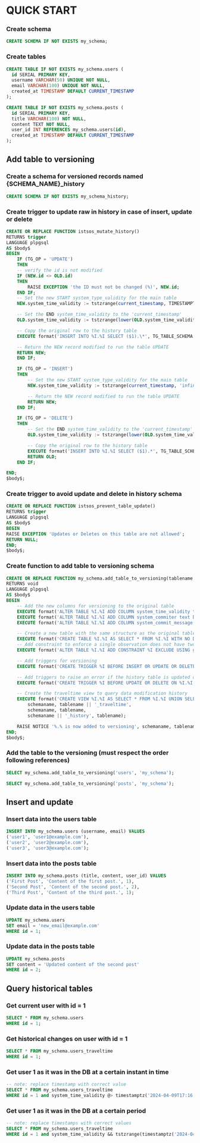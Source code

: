 # QUICK START

### Create schema

```sql
CREATE SCHEMA IF NOT EXISTS my_schema;
```

### Create tables

```sql
CREATE TABLE IF NOT EXISTS my_schema.users (
  id SERIAL PRIMARY KEY,
  username VARCHAR(50) UNIQUE NOT NULL,
  email VARCHAR(100) UNIQUE NOT NULL,
  created_at TIMESTAMP DEFAULT CURRENT_TIMESTAMP
);

CREATE TABLE IF NOT EXISTS my_schema.posts (
  id SERIAL PRIMARY KEY,
  title VARCHAR(100) NOT NULL,
  content TEXT NOT NULL,
  user_id INT REFERENCES my_schema.users(id),
  created_at TIMESTAMP DEFAULT CURRENT_TIMESTAMP
);
```

## Add table to versioning

### Create a schema for versioned records named {SCHEMA_NAME}\_history

```sql
CREATE SCHEMA IF NOT EXISTS my_schema_history;
```

### Create trigger to update raw in history in case of insert, update or delete

```sql
CREATE OR REPLACE FUNCTION istsos_mutate_history()
RETURNS trigger
LANGUAGE plpgsql
AS $body$
BEGIN
    IF (TG_OP = 'UPDATE')
    THEN
    -- verify the id is not modified
    IF (NEW.id <> OLD.id)
    THEN
        RAISE EXCEPTION 'the ID must not be changed (%)', NEW.id;
    END IF;
    -- Set the new START system_type_validity for the main table
    NEW.system_time_validity := tstzrange(current_timestamp, TIMESTAMPTZ 'infinity');

    -- Set the END system_time_validity to the 'current_timestamp'
    OLD.system_time_validity := tstzrange(lower(OLD.system_time_validity), current_timestamp);

    -- Copy the original row to the history table
    EXECUTE format('INSERT INTO %I.%I SELECT ($1).\*', TG_TABLE_SCHEMA || '\_history', TG_TABLE_NAME) USING OLD;

    -- Return the NEW record modified to run the table UPDATE
    RETURN NEW;
    END IF;

    IF (TG_OP = 'INSERT')
    THEN
        -- Set the new START system_type_validity for the main table
        NEW.system_time_validity := tstzrange(current_timestamp, 'infinity');

        -- Return the NEW record modified to run the table UPDATE
        RETURN NEW;
    END IF;

    IF (TG_OP = 'DELETE')
    THEN
        -- Set the END system_time_validity to the 'current_timestamp'
        OLD.system_time_validity := tstzrange(lower(OLD.system_time_validity), current_timestamp);

        -- Copy the original row to the history table
        EXECUTE format('INSERT INTO %I.%I SELECT ($1).*', TG_TABLE_SCHEMA || '_history', TG_TABLE_NAME) USING OLD;
        RETURN OLD;
    END IF;

END;
$body$;
```

### Create trigger to avoid update and delete in history schema

```sql
CREATE OR REPLACE FUNCTION istsos_prevent_table_update()
RETURNS trigger
LANGUAGE plpgsql
AS $body$
BEGIN
RAISE EXCEPTION 'Updates or Deletes on this table are not allowed';
RETURN NULL;
END;
$body$;
```

### Create function to add table to versioning schema

```sql
CREATE OR REPLACE FUNCTION my_schema.add_table_to_versioning(tablename text, schemaname text DEFAULT 'public')
RETURNS void
LANGUAGE plpgsql
AS $body$
BEGIN
    -- Add the new columns for versioning to the original table
    EXECUTE format('ALTER TABLE %I.%I ADD COLUMN system_time_validity tstzrange DEFAULT tstzrange(current_timestamp, TIMESTAMPTZ ''infinity'');', schemaname, tablename);
    EXECUTE format('ALTER TABLE %I.%I ADD COLUMN system_commiter text DEFAULT NULL;', schemaname, tablename);
    EXECUTE format('ALTER TABLE %I.%I ADD COLUMN system_commit_message text DEFAULT NULL;', schemaname, tablename);

    -- Create a new table with the same structure as the original table, but no data
    EXECUTE format('CREATE TABLE %I.%I AS SELECT * FROM %I.%I WITH NO DATA;', schemaname || '_history', tablename, schemaname, tablename);
    -- Add constraint to enforce a single observation does not have two values at the same time
    EXECUTE format('ALTER TABLE %I.%I ADD CONSTRAINT %I EXCLUDE USING gist (id WITH =, system_time_validity WITH &&);', schemaname || '_history', tablename, tablename || '_history_unique_obs');

    -- Add triggers for versioning
    EXECUTE format('CREATE TRIGGER %I BEFORE INSERT OR UPDATE OR DELETE ON %I.%I FOR EACH ROW EXECUTE PROCEDURE istsos_mutate_history();', tablename || '_history_trigger', schemaname, tablename);

    -- Add triggers to raise an error if the history table is updated or deleted
    EXECUTE format('CREATE TRIGGER %I BEFORE UPDATE OR DELETE ON %I.%I FOR EACH ROW EXECUTE FUNCTION istsos_prevent_table_update();', tablename || '_history_no_mutate', schemaname || '_history', tablename);

    -- Create the traveltime view to query data modification history
    EXECUTE format('CREATE VIEW %I.%I AS SELECT * FROM %I.%I UNION SELECT * FROM %I.%I;',
        schemaname, tablename || '_traveltime',
        schemaname, tablename,
        schemaname || '_history', tablename);

    RAISE NOTICE '%.% is now added to versioning', schemaname, tablename;
END;
$body$;
```

### Add the table to the versioning (must respect the order following references)

```sql
SELECT my_schema.add_table_to_versioning('users', 'my_schema');

SELECT my_schema.add_table_to_versioning('posts', 'my_schema');
```

## Insert and update

### Insert data into the users table

```sql
INSERT INTO my_schema.users (username, email) VALUES
('user1', 'user1@example.com'),
('user2', 'user2@example.com'),
('user3', 'user3@example.com');
```

### Insert data into the posts table

```sql
INSERT INTO my_schema.posts (title, content, user_id) VALUES
('First Post', 'Content of the first post.', 1),
('Second Post', 'Content of the second post.', 2),
('Third Post', 'Content of the third post.', 1);
```

### Update data in the users table

```sql
UPDATE my_schema.users
SET email = 'new_email@example.com'
WHERE id = 1;
```

### Update data in the posts table

```sql
UPDATE my_schema.posts
SET content = 'Updated content of the second post'
WHERE id = 2;
```

## Query historical tables

### Get current user with id = 1

```sql
SELECT * FROM my_schema.users
WHERE id = 1;
```

### Get historical changes on user with id = 1

```sql
SELECT * FROM my_schema.users_traveltime
WHERE id = 1;
```

### Get user 1 as it was in the DB at a certain instant in time

```sql
-- note: replace timestamp with correct value
SELECT * FROM my_schema.users_traveltime
WHERE id = 1 and system_time_validity @> timestamptz('2024-04-09T17:16:00Z');
```

### Get user 1 as it was in the DB at a certain period

```sql
-- note: replace timestamps with correct values
SELECT * FROM my_schema.users_traveltime
WHERE id = 1 and system_time_validity && tstzrange(timestamptz('2024-04-09T17:16:00Z'), timestamptz('2024-04-10T19:16:00Z'));
```
